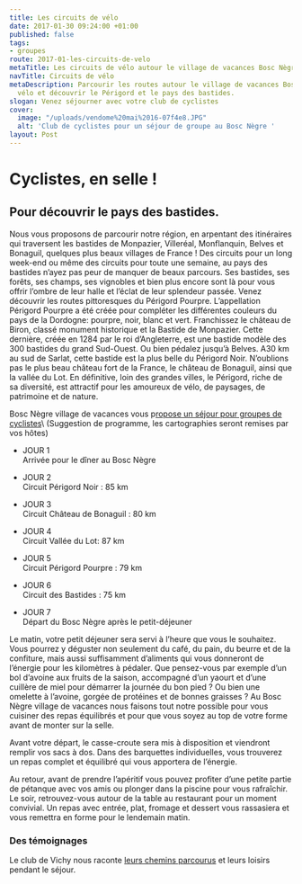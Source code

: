 ```yaml
---
title: Les circuits de vélo
date: 2017-01-30 09:24:00 +01:00
published: false
tags:
- groupes
route: 2017-01-les-circuits-de-velo
metaTitle: Les circuits de vélo autour le village de vacances Bosc Nègre
navTitle: Circuits de vélo
metaDescription: Parcourir les routes autour le village de vacances Bosc Nègre en
  vélo et découvrir le Périgord et le pays des bastides.
slogan: Venez séjourner avec votre club de cyclistes
cover:
  image: "/uploads/vendome%20mai%2016-07f4e8.JPG"
  alt: 'Club de cyclistes pour un séjour de groupe au Bosc Nègre '
layout: Post
---
```


# Cyclistes, en selle !

## Pour découvrir le pays des bastides.

Nous vous proposons de parcourir notre région, en arpentant des itinéraires qui traversent les bastides de Monpazier, Villeréal, Monflanquin, Belves et Bonaguil, quelques plus beaux villages de France ! Des circuits pour un long week-end ou même des circuits pour toute une semaine, au pays des bastides n’ayez pas peur de manquer de beaux parcours. Ses bastides, ses forêts,  ses champs, ses vignobles et bien plus encore sont là pour vous offrir l’ombre de leur halle et l’éclat de leur splendeur passée.
Venez découvrir les routes pittoresques du Périgord Pourpre. L’appellation Périgord Pourpre a été créée pour compléter les différentes couleurs du pays de la Dordogne: pourpre, noir, blanc et vert. Franchissez le château de Biron, classé monument historique et la Bastide de Monpazier. Cette dernière, créée en 1284 par le roi d’Angleterre, est une bastide modèle des 300 bastides du grand Sud-Ouest. Ou bien pédalez jusqu’à Belves. A30 km au sud de Sarlat, cette bastide est la plus belle du Périgord Noir. N’oublions pas le plus beau château fort de la France, le château de Bonaguil, ainsi que la vallée du Lot.
En définitive, loin des grandes villes, le Périgord, riche de sa diversité, est attractif pour les amoureux de vélo, de paysages, de patrimoine et de nature.

Bosc Nègre village de vacances vous p[ropose un séjour pour groupes de cyclistes](https://www.boscnegre-vacances.com/groupes/vacances-sportives/)\ (Suggestion de programme, les cartographies seront remises par vos hôtes)

* JOUR 1\
  Arrivée pour le dîner au Bosc Nègre

* JOUR 2\
  Circuit Périgord Noir : 85 km

* JOUR 3\
  Circuit Château de Bonaguil : 80 km

* JOUR 4\
  Circuit Vallée du Lot: 87 km

* JOUR 5\
  Circuit Périgord Pourpre : 79 km

* JOUR 6\
  Circuit des Bastides : 75 km

* JOUR 7\
  Départ du Bosc Nègre après le petit-déjeuner

Le matin, votre petit déjeuner sera servi à l’heure que vous le souhaitez. Vous pourrez y déguster non seulement du café, du pain, du beurre et de la confiture, mais aussi suffisamment d’aliments qui vous donneront de l’énergie pour les kilomètres à pédaler. Que pensez-vous par exemple d’un bol d’avoine aux fruits de la saison, accompagné d’un yaourt et d’une cuillère de miel pour démarrer la journée du bon pied ? Ou bien une omelette à l’avoine, gorgée de protéines et de bonnes graisses ? Au Bosc Nègre village de vacances nous faisons tout notre possible pour vous cuisiner des repas équilibrés  et pour que vous soyez au top de votre forme avant de monter sur la selle.

Avant votre départ, le casse-croute sera mis à disposition et viendront remplir vos sacs à dos. Dans des barquettes individuelles, vous trouverez un repas complet et  équilibré qui vous apportera de l’énergie.

Au retour, avant de prendre l’apéritif vous pouvez profiter d’une petite partie de pétanque avec vos amis ou plonger dans la piscine pour vous rafraîchir. Le soir, retrouvez-vous autour de la table au restaurant pour un moment convivial. Un repas avec entrée, plat, fromage et dessert vous rassasiera et vous remettra en forme pour le lendemain matin.

### Des témoignages

Le club de Vichy nous raconte [leurs chemins parcourus](https://cyclodhv.jimdo.com/nos-nombreuses-photos-de-sorties-et-de-manifestations-de-2006-%C3%A0-2015/s%C3%A9jour-d-avril-2013-dans-le-p%C3%A9rigord/) et leurs loisirs pendant le séjour.